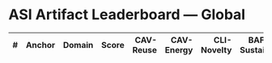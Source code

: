# ASI Artifact Leaderboard — Global

| # | Anchor | Domain | Score | CAV-Reuse | CAV-Energy | CLI-Novelty | BAF-Sustain |
|---:|:------|:------:|------:|----------:|-----------:|------------:|------------:|